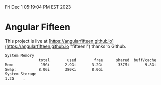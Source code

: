 Fri Dec  1 05:19:04 PM EST 2023

# Angular Fifteen


This project is live at [https://angularfifteen.github.io](https://angularfifteen.github.io "fifteen!") thanks to Github.

```bash
System Memory
               total        used        free      shared  buff/cache   available
Mem:            15Gi       2.9Gi       3.2Gi       337Mi       9.8Gi        12Gi
Swap:          8.0Gi       380Ki       8.0Gi
System Storage
1.2G	.
